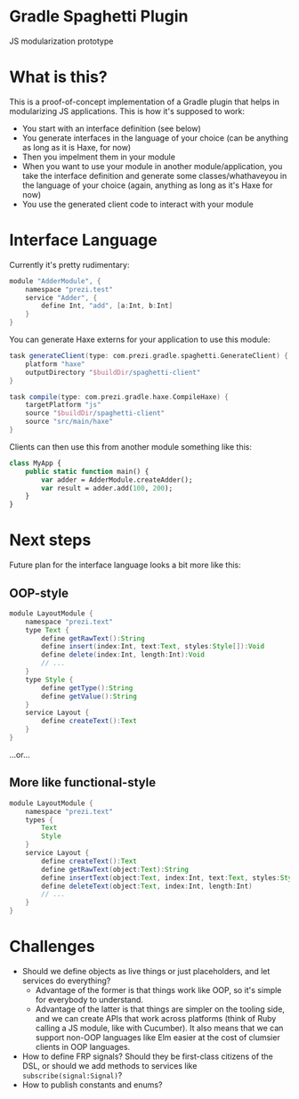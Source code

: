 Gradle Spaghetti Plugin
=======================

JS modularization prototype

# What is this?

This is a proof-of-concept implementation of a Gradle plugin that helps in modularizing JS applications. This is how it's supposed to work:

* You start with an interface definition (see below)
* You generate interfaces in the language of your choice (can be anything as long as it is Haxe, for now)
* Then you impelment them in your module
* When you want to use your module in another module/application, you take the interface definition and generate some classes/whathaveyou in the language of your choice (again, anything as long as it's Haxe for now)
* You use the generated client code to interact with your module

# Interface Language

Currently it's pretty rudimentary:

```groovy
module "AdderModule", {
	namespace "prezi.test"
	service "Adder", {
		define Int, "add", [a:Int, b:Int]
	}
}
```

You can generate Haxe externs for your application to use this module:

```groovy
task generateClient(type: com.prezi.gradle.spaghetti.GenerateClient) {
	platform "haxe"
	outputDirectory "$buildDir/spaghetti-client"
}

task compile(type: com.prezi.gradle.haxe.CompileHaxe) {
	targetPlatform "js"
	source "$buildDir/spaghetti-client"
	source "src/main/haxe"
}
```

Clients can then use this from another module something like this:

```haxe
class MyApp {
	public static function main() {
		var adder = AdderModule.createAdder();
		var result = adder.add(100, 200);
	}
}
```

# Next steps

Future plan for the interface language looks a bit more like this:

## OOP-style

```groovy
module LayoutModule {
	namespace "prezi.text"
	type Text {
		define getRawText():String
		define insert(index:Int, text:Text, styles:Style[]):Void
		define delete(index:Int, length:Int):Void
		// ...
	}
	type Style {
		define getType():String
		define getValue():String
	}
	service Layout {
		define createText():Text
	}
}
```

...or...

## More like functional-style

```groovy
module LayoutModule {
	namespace "prezi.text"
	types {
		Text
		Style
	}
	service Layout {
		define createText():Text
		define getRawText(object:Text):String
		define insertText(object:Text, index:Int, text:Text, styles:Style[]):Void
		define deleteText(object:Text, index:Int, length:Int)
		// ...
	}
}
```

# Challenges

* Should we define objects as live things or just placeholders, and let services do everything?
	* Advantage of the former is that things work like OOP, so it's simple for everybody to understand.
	* Advantage of the latter is that things are simpler on the tooling side, and we can create APIs that work across platforms (think of Ruby calling a JS module, like with Cucumber). It also means that we can support non-OOP languages like Elm easier at the cost of clumsier clients in OOP languages.
* How to define FRP signals? Should they be first-class citizens of the DSL, or should we add methods to services like `subscribe(signal:Signal)`?
* How to publish constants and enums?
